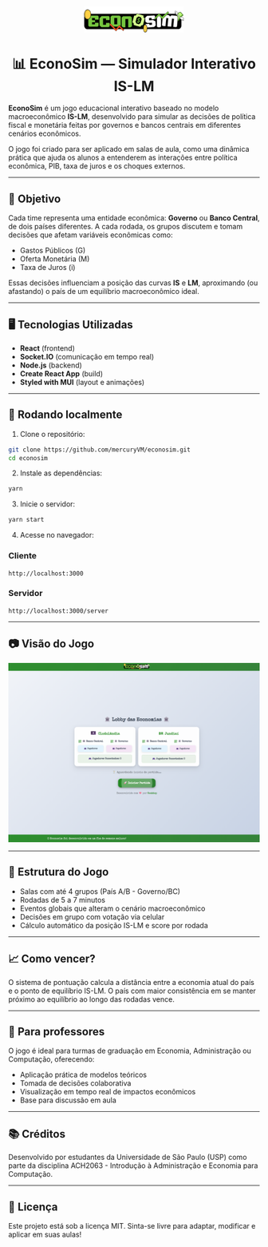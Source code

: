 <p align="center">
  <img src="./src/screens/assets/econosim_logo_1.svg" alt="EconoSim logo" width="200"/>
</p>

<h1 align="center">📊 EconoSim — Simulador Interativo IS-LM</h1>

**EconoSim** é um jogo educacional interativo baseado no modelo macroeconômico **IS-LM**, desenvolvido para simular as decisões de política fiscal e monetária feitas por governos e bancos centrais em diferentes cenários econômicos.

O jogo foi criado para ser aplicado em salas de aula, como uma dinâmica prática que ajuda os alunos a entenderem as interações entre política econômica, PIB, taxa de juros e os choques externos.

---

## 🧠 Objetivo

Cada time representa uma entidade econômica: **Governo** ou **Banco Central**, de dois países diferentes. A cada rodada, os grupos discutem e tomam decisões que afetam variáveis econômicas como:

- Gastos Públicos (G)
- Oferta Monetária (M)
- Taxa de Juros (i)

Essas decisões influenciam a posição das curvas **IS** e **LM**, aproximando (ou afastando) o país de um equilíbrio macroeconômico ideal.

---

## 🖥️ Tecnologias Utilizadas

- **React** (frontend)
- **Socket.IO** (comunicação em tempo real)
- **Node.js** (backend)
- **Create React App** (build)
- **Styled with MUI** (layout e animações)

---

## 🚀 Rodando localmente

1. Clone o repositório:

```bash
git clone https://github.com/mercuryVM/econosim.git
cd econosim
```

2. Instale as dependências:

```bash
yarn
```

3. Inicie o servidor:

```bash
yarn start
```

4. Acesse no navegador:

### Cliente
```
http://localhost:3000
```

### Servidor
```
http://localhost:3000/server
```

---

## 📷 Visão do Jogo

<p align="center">
  <img src="./assets/gameplay.png" alt="Tela do jogo EconoSim" width="600"/>
</p>

---

## 🧩 Estrutura do Jogo

- Salas com até 4 grupos (País A/B - Governo/BC)
- Rodadas de 5 a 7 minutos
- Eventos globais que alteram o cenário macroeconômico
- Decisões em grupo com votação via celular
- Cálculo automático da posição IS-LM e score por rodada

---

## 📈 Como vencer?

O sistema de pontuação calcula a distância entre a economia atual do país e o ponto de equilíbrio IS-LM. O país com maior consistência em se manter próximo ao equilíbrio ao longo das rodadas vence.

---

## 🧪 Para professores

O jogo é ideal para turmas de graduação em Economia, Administração ou Computação, oferecendo:

- Aplicação prática de modelos teóricos
- Tomada de decisões colaborativa
- Visualização em tempo real de impactos econômicos
- Base para discussão em aula

---

## 📚 Créditos

Desenvolvido por estudantes da Universidade de São Paulo (USP) como parte da disciplina ACH2063 - Introdução à Administração e Economia para Computação.

---

## 📄 Licença

Este projeto está sob a licença MIT. Sinta-se livre para adaptar, modificar e aplicar em suas aulas!
